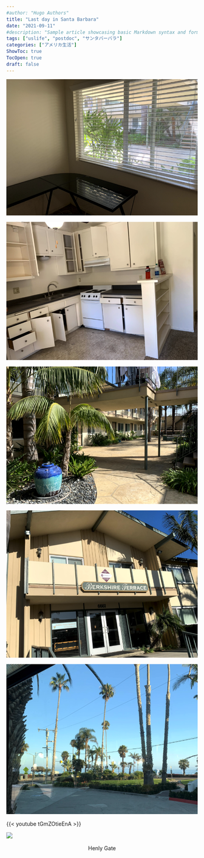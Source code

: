 ```yaml
---
#author: "Hugo Authors"
title: "Last day in Santa Barbara"
date: "2021-09-11"
#description: "Sample article showcasing basic Markdown syntax and formatting for HTML elements."
tags: ["uslife", "postdoc", "サンタバーバラ"]
categories: ["アメリカ生活"]
ShowToc: true
TocOpen: true
draft: false
---
```


![](images/2022-02-08-20-11-04.png#center)

![](images/2022-02-08-20-11-49.png#center)

![](images/2022-02-08-20-10-16.png#center)

![](images/2022-02-08-20-14-02.png#center)

![](images/2022-02-08-20-13-04.png#center)

{{< youtube tGmZOtieEnA >}}

![](images/images/20210906131317.jpeg#center)
<p align = "center">
Henly Gate
</p>

